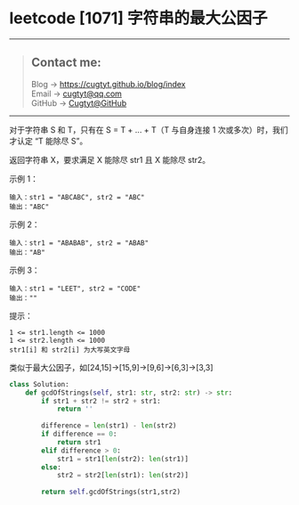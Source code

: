 # leetcode [1071] 字符串的最大公因子

---
> ## Contact me:
> Blog -> <https://cugtyt.github.io/blog/index>  
> Email -> <cugtyt@qq.com>  
> GitHub -> [Cugtyt@GitHub](https://github.com/Cugtyt)

---

对于字符串 S 和 T，只有在 S = T + ... + T（T 与自身连接 1 次或多次）时，我们才认定 “T 能除尽 S”。

返回字符串 X，要求满足 X 能除尽 str1 且 X 能除尽 str2。

示例 1：
```
输入：str1 = "ABCABC", str2 = "ABC"
输出："ABC"
```

示例 2：
```
输入：str1 = "ABABAB", str2 = "ABAB"
输出："AB"
```

示例 3：
```
输入：str1 = "LEET", str2 = "CODE"
输出：""
```

提示：
```
1 <= str1.length <= 1000
1 <= str2.length <= 1000
str1[i] 和 str2[i] 为大写英文字母
```

类似于最大公因子，如[24,15]->[15,9]->[9,6]->[6,3]->[3,3]

``` python
class Solution:
    def gcdOfStrings(self, str1: str, str2: str) -> str:
        if str1 + str2 != str2 + str1:
            return ''
        
        difference = len(str1) - len(str2)
        if difference == 0:
            return str1
        elif difference > 0:
            str1 = str1[len(str2): len(str1)]
        else:
            str2 = str2[len(str1): len(str2)]
        
        return self.gcdOfStrings(str1,str2)
```